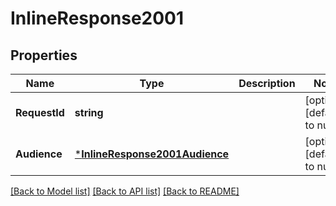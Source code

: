 # InlineResponse2001

## Properties
Name | Type | Description | Notes
------------ | ------------- | ------------- | -------------
**RequestId** | **string** |  | [optional] [default to null]
**Audience** | [***InlineResponse2001Audience**](inline_response_200_1_audience.md) |  | [optional] [default to null]

[[Back to Model list]](../README.md#documentation-for-models) [[Back to API list]](../README.md#documentation-for-api-endpoints) [[Back to README]](../README.md)

